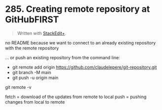 # 285. Creating remote repository at GitHubFIRST


> Written with [StackEdit+](https://stackedit.net/).


no README because we want to connect to an already existing repository with the remote repository

... or push an existing repository from the command line:
- git remote add origin https://github.com/claudelepere/git-repository.git
- git branch -M main
- git push -u origin main

git remote -v

fetch = download of the updates from remote to local
push = pushing changes from local to remote







<!--stackedit_data:
eyJoaXN0b3J5IjpbLTE1MDY4ODUzODEsNTkzNzE3NDcxLDE1ND
g1MDUwODFdfQ==
-->